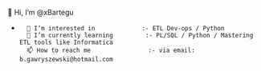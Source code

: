 👋 Hi, I’m @xBartegu


-       👀 I’m interested in             :- ETL Dev-ops / Python
        🌱 I’m currently learning         :- PL/SQL / Python / Mastering ETL tools like Informatica
        📫 How to reach me                :- via email: b.gawryszewski@hotmail.com

<!---
xBartegu/xBartegu is a ✨ special ✨ repository because its `README.md` (this file) appears on your GitHub profile.
You can click the Preview link to take a look at your changes.
--->
